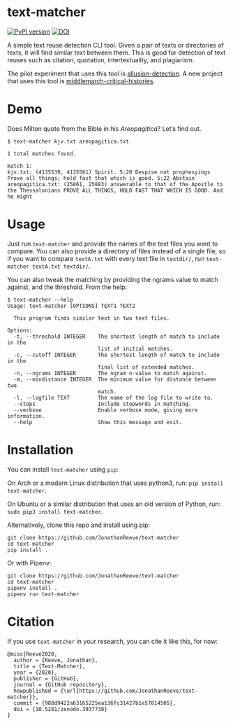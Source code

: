 # text-matcher

[![PyPI version](https://badge.fury.io/py/text-matcher.svg)](https://badge.fury.io/py/text-matcher)
[![DOI](https://zenodo.org/badge/70358326.svg)](https://zenodo.org/badge/latestdoi/70358326)

A simple text reuse detection CLI tool. Given a pair of texts or directories of texts, it will find similar text between them. This is good for detection of text reuses such as citation, quotation, intertextuality, and plagiarism. 

The pilot experiment that uses this tool is [allusion-detection](https://github.com/JonathanReeve/allusion-detection). A new project that uses this tool is [middlemarch-critical-histories](https://github.com/xpmethod/middlemarch-critical-histories). 

# Demo

Does Milton quote from the Bible in his _Areopagitica_? Let’s find out.

```
$ text-matcher kjv.txt areopagitica.txt 

1 total matches found.

match 1:
kjv.txt: (4135539, 4135561) Spirit. 5:20 Despise not prophesyings Prove all things; hold fast that which is good. 5:22 Abstain
areopagitica.txt: (25861, 25883) answerable to that of the Apostle to the Thessalonians PROVE ALL THINGS, HOLD FAST THAT WHICH IS GOOD. And he might
```

# Usage

Just run `text-matcher` and provide the names of the text files you want to compare. You can also provide a directory of files instead of a single file, so if you want to compare `textA.txt` with every text file in `textdir/`, run `text-matcher textA.txt textdir/`. 

You can also tweak the matching by providing the ngrams value to match against, and the threshold. From the help: 

```
$ text-matcher --help
Usage: text-matcher [OPTIONS] TEXT1 TEXT2

  This program finds similar text in two text files.

Options:
  -t, --threshold INTEGER    The shortest length of match to include in the
                             list of initial matches.
  -c, --cutoff INTEGER       The shortest length of match to include in the
                             final list of extended matches.
  -n, --ngrams INTEGER       The ngram n-value to match against.
  -m, --mindistance INTEGER  The minimum value for distance between two
                             match.
  -l, --logfile TEXT         The name of the log file to write to.
  --stops                    Include stopwords in matching.
  --verbose                  Enable verbose mode, giving more information.
  --help                     Show this message and exit.
```

# Installation

You can install `text-matcher` using `pip`: 

On Arch or a modern Linux distribution that uses python3, run: `pip install text-matcher`. 

On Ubuntu or a similar distribution that uses an old version of Python, run: `sudo pip3 install text-matcher`. 

Alternatively, clone this repo and install using pip: 

```
git clone https://github.com/JonathanReeve/text-matcher
cd text-matcher
pip install .
```

Or with Pipenv: 

```
git clone https://github.com/JonathanReeve/text-matcher
cd text-matcher
pipenv install .
pipenv run text-matcher
```

# Citation

If you use `text-matcher` in your research, you can cite it like this, for now: 

```
@misc{Reeve2020,
  author = {Reeve, Jonathan},
  title = {Text-Matcher},
  year = {2020},
  publisher = {GitHub},
  journal = {GitHub repository},
  howpublished = {\url{https://github.com/JonathanReeve/text-matcher}},
  commit = {988d9422a63165225ea136fc31427b1e57814505},
  doi = {10.5281/zenodo.3937738}
}
```

